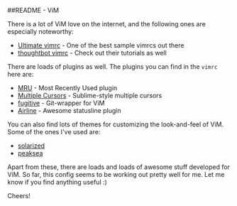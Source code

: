 ##README - ViM

There is a lot of ViM love on the internet, and the following ones are especially noteworthy:

* [Ultimate vimrc](https://github.com/amix/vimrc) - One of the best sample vimrcs out there
* [thoughtbot vimrc](https://github.com/thoughtbot/dotfiles/blob/master/vimrc) - Check out their tutorials as well

There are loads of plugins as well. The plugins you can find in the `vimrc` here are:

* [MRU](https://github.com/vim-scripts/mru.vim) - Most Recently Used plugin
* [Multiple Cursors](https://github.com/terryma/vim-multiple-cursors) - Sublime-style multiple cursors
* [fugitive](https://github.com/tpope/vim-fugitive) - Git-wrapper for ViM
* [Airline](https://github.com/vim-airline/vim-airline) - Awesome statusline plugin

You can also find lots of themes for customizing the look-and-feel of ViM. Some of the ones I've used are:

* [solarized](https://github.com/altercation/solarized/blob/master/vim-colors-solarized/colors/solarized.vim)
* [peaksea](https://github.com/vim-scripts/peaksea)

Apart from these, there are loads and loads of awesome stuff developed for ViM. So far, this config seems to be working out pretty well for me. Let me know if you find anything useful :)

Cheers!
